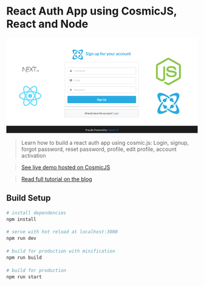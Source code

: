 # React Auth App using CosmicJS, React and Node

![react-auth-app-demo](screenshots/main-image.png)

> Learn how to build a react auth app using cosmic.js: Login, signup, forgot password, reset password, profile, edit profile, account activation

> [See live demo hosted on CosmicJS](http://react-auth-app.cosmicapp.co/)

> [Read full tutorial on the blog](https://cosmicjs.com/blog/react-auth-app-blog-demo)

## Build Setup

``` bash
# install dependencies
npm install

# serve with hot reload at localhost:3000
npm run dev

# build for production with minification
npm run build

# build for production
npm run start
```
